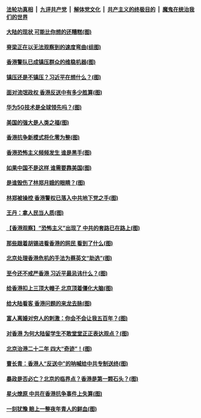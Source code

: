 ####  [法轮功真相](../../../../basic/blob/master/README.md?t=08160639) &nbsp;|&nbsp; [九评共产党](../../../../9ping.md/blob/master/README.md?t=08160639) &nbsp;|&nbsp; [解体党文化](../../../../jtdwh.md/blob/master/README.md?t=08160639)  &nbsp;|&nbsp; [共产主义的终极目的](../../../../gczydzjmd.md/blob/master/README.md?t=08160639) &nbsp;|&nbsp; [魔鬼在统治我们的世界](../../../../mgztzwmdsj.md/blob/master/README.md?t=08160639) 

#### [大陆的现状 可能比你想的还糟糕(图)](../pages/p4/903877.md?t=08160639) 

#### [脊梁正在以无法观察到的速度弯曲(组图)](../pages/p4/903870.md?t=08160639) 

#### [香港警队已成镇压群众的维稳机器(图)](../pages/p4/903867.md?t=08160639) 

#### [镇压还是不镇压？习近平在想什么？(图)](../pages/p4/903866.md?t=08160639) 

#### [面对流氓政权 香港反送中有多少胜算(图)](../pages/p4/903863.md?t=08160639) 

#### [华为5G技术是全球领先吗？(图)](../pages/p4/903745.md?t=08160639) 

#### [美国的强大是人类之福(图)](../pages/p4/903785.md?t=08160639) 

#### [香港抗争新模式将化零为整(图)](../pages/p4/903766.md?t=08160639) 

#### [香港恐怖主义频频发生 谁是黑手(图)](../pages/p4/903753.md?t=08160639) 

#### [如果中国不是这样 谁需要靠美国(图)](../pages/p4/903747.md?t=08160639) 

#### [是谁毁伤了林郑月娥的眼睛？(图)](../pages/p4/903740.md?t=08160639) 

#### [林郑被操控 香港警权已落入中共地下党之手(图)](../pages/p4/903662.md?t=08160639) 

#### [王丹：拿人民当人质(图)](../pages/p4/903649.md?t=08160639) 

#### [【香港观察】“恐怖主义”出现了 中共的套路已在路上(图)](../pages/p4/903633.md?t=08160639) 

#### [那些跟着胡锡进看香港的网民 看到了什么(图)](../pages/p4/903644.md?t=08160639) 

#### [北京处理香港危机的手法为蔡英文“助选”(图)](../pages/p4/903640.md?t=08160639) 

#### [至今还不戒严香港 习近平最忌讳什么？(图)](../pages/p4/903639.md?t=08160639) 

#### [给香港扣上三顶大帽子 北京顶着僵化大脑(图)](../pages/p4/903636.md?t=08160639) 

#### [给大陆看客 香港问题的来龙去脉(图)](../pages/p4/903527.md?t=08160639) 

#### [富人离婚对穷人的刺激：你会不会让我五百年？(图)](../pages/p4/903520.md?t=08160639) 

#### [对香港 为何大陆留学生不敢堂堂正正表达观点？(图)](../pages/p4/903515.md?t=08160639) 

#### [北京治港二十二年 四大“奇迹”！(图)](../pages/p4/903512.md?t=08160639) 

#### [曹长青：香港人“反送中”的呐喊给中共专制送终(图)](../pages/p4/903510.md?t=08160639) 

#### [暴政是否必亡？北京的临界点？香港是第一颗石头？(图)](../pages/p4/903509.md?t=08160639) 

#### [星火燎原 中共在香港抗争事件上失算(图)](../pages/p4/903446.md?t=08160639) 

#### [一刻犹豫 赔上一整夜年青人的鲜血(图)](../pages/p4/903401.md?t=08160639) 

